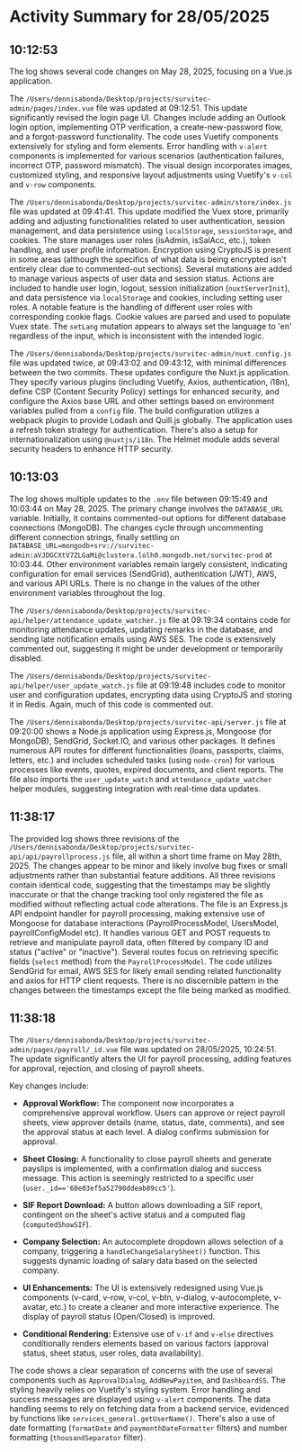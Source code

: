 # Activity Summary for 28/05/2025

## 10:12:53
The log shows several code changes on May 28, 2025, focusing on a Vue.js application.

The `/Users/dennisabonda/Desktop/projects/survitec-admin/pages/index.vue` file was updated at 09:12:51.  This update significantly revised the login page UI. Changes include adding an Outlook login option, implementing OTP verification, a create-new-password flow, and a forgot-password functionality.  The code uses Vuetify components extensively for styling and form elements.  Error handling with `v-alert` components is implemented for various scenarios (authentication failures, incorrect OTP, password mismatch).  The visual design incorporates images, customized styling, and responsive layout adjustments using Vuetify's `v-col` and `v-row` components.

The `/Users/dennisabonda/Desktop/projects/survitec-admin/store/index.js` file was updated at 09:41:41. This update modified the Vuex store, primarily adding and adjusting functionalities related to user authentication, session management, and data persistence using `localStorage`, `sessionStorage`, and cookies.  The store manages user roles (isAdmin, isSalAcc, etc.), token handling, and user profile information.  Encryption using CryptoJS is present in some areas (although the specifics of what data is being encrypted isn't entirely clear due to commented-out sections).  Several mutations are added to manage various aspects of user data and session status. Actions are included to handle user login, logout, session initialization (`nuxtServerInit`), and data persistence via `localStorage` and cookies, including setting user roles.  A notable feature is the handling of different user roles with corresponding cookie flags. Cookie values are parsed and used to populate Vuex state.  The  `setLang` mutation appears to always set the language to 'en' regardless of the input, which is inconsistent with the intended logic.

The `/Users/dennisabonda/Desktop/projects/survitec-admin/nuxt.config.js` file was updated twice, at 09:43:02 and 09:43:12, with minimal differences between the two commits.  These updates configure the Nuxt.js application.  They specify various plugins (including Vuetify, Axios, authentication, i18n), define CSP (Content Security Policy) settings for enhanced security, and configure the Axios base URL and other settings based on environment variables pulled from a `config` file. The build configuration utilizes a webpack plugin to provide Lodash and Quill.js globally. The application uses a refresh token strategy for authentication. There's also a setup for internationalization using `@nuxtjs/i18n`.  The Helmet module adds several security headers to enhance HTTP security.


## 10:13:03
The log shows multiple updates to the `.env` file between 09:15:49 and 10:03:44 on May 28, 2025.  The primary change involves the `DATABASE_URL` variable. Initially, it contains commented-out options for different database connections (MongoDB).  The changes cycle through uncommenting different connection strings,  finally settling on  `DATABASE_URL=mongodb+srv://survitec-admin:aVJDGCXtV7ZLGaMi@clustera.lolh0.mongodb.net/survitec-prod` at 10:03:44.  Other environment variables remain largely consistent, indicating configuration for email services (SendGrid), authentication (JWT), AWS, and various API URLs.  There is no change in the values of the other environment variables throughout the log.


The `/Users/dennisabonda/Desktop/projects/survitec-api/helper/attendance_update_watcher.js` file at 09:19:34 contains code for monitoring attendance updates, updating remarks in the database, and sending late notification emails using AWS SES.  The code is extensively commented out, suggesting it might be under development or temporarily disabled.


The `/Users/dennisabonda/Desktop/projects/survitec-api/helper/user_update_watch.js` file at 09:19:48 includes code to monitor user and configuration updates, encrypting data using CryptoJS and storing it in Redis.  Again, much of this code is commented out.


The `/Users/dennisabonda/Desktop/projects/survitec-api/server.js` file at 09:20:00 shows a Node.js application using Express.js, Mongoose (for MongoDB), SendGrid, Socket.IO, and various other packages. It defines numerous API routes for different functionalities (loans, passports, claims, letters, etc.) and includes scheduled tasks (using `node-cron`) for various processes like events, quotes, expired documents, and client reports.  The file also imports the `user_update_watch` and `attendance_update_watcher` helper modules, suggesting integration with real-time data updates.


## 11:38:17
The provided log shows three revisions of the `/Users/dennisabonda/Desktop/projects/survitec-api/api/payrollprocess.js` file, all within a short time frame on May 28th, 2025.  The changes appear to be minor and likely involve bug fixes or small adjustments rather than substantial feature additions.  All three revisions contain identical code, suggesting that the timestamps may be slightly inaccurate or that the change tracking tool only registered the file as modified without reflecting actual code alterations.  The file is an Express.js API endpoint handler for payroll processing, making extensive use of Mongoose for database interactions (PayrollProcessModel, UsersModel, payrollConfigModel etc).  It handles various GET and POST requests to retrieve and manipulate payroll data, often filtered by company ID and status ("active" or "inactive").  Several routes focus on retrieving specific fields (`select` method) from the `PayrollProcessModel`.  The code utilizes SendGrid for email, AWS SES for likely email sending related functionality and axios for HTTP client requests.  There is no discernible pattern in the changes between the timestamps except the file being marked as modified.


## 11:38:18
The `/Users/dennisabonda/Desktop/projects/survitec-admin/pages/payroll/_id.vue` file was updated on 28/05/2025, 10:24:51.  The update significantly alters the UI for payroll processing, adding features for approval, rejection, and closing of payroll sheets.

Key changes include:

* **Approval Workflow:**  The component now incorporates a comprehensive approval workflow.  Users can approve or reject payroll sheets, view approver details (name, status, date, comments), and see the approval status at each level.  A dialog confirms submission for approval.

* **Sheet Closing:**  A functionality to close payroll sheets and generate payslips is implemented, with a confirmation dialog and success message. This action is seemingly restricted to a specific user (`user._id=='60e03ef5a52790ddeab89cc5'`).

* **SIF Report Download:** A button allows downloading a SIF report, contingent on the sheet's active status and a computed flag (`computedShowSIF`).

* **Company Selection:** An autocomplete dropdown allows selection of a company, triggering a `handleChangeSalarySheet()` function.  This suggests dynamic loading of salary data based on the selected company.

* **UI Enhancements:** The UI is extensively redesigned using Vue.js components (v-card, v-row, v-col, v-btn, v-dialog, v-autocomplete, v-avatar, etc.) to create a cleaner and more interactive experience.  The display of payroll status (Open/Closed) is improved.

* **Conditional Rendering:** Extensive use of `v-if` and `v-else` directives conditionally renders elements based on various factors (approval status, sheet status, user roles, data availability).


The code shows a clear separation of concerns with the use of several components such as `ApprovalDialog`, `AddNewPayitem`, and `DashboardSS`.  The styling heavily relies on Vuetify's styling system.  Error handling and success messages are displayed using `v-alert` components.  The data handling seems to rely on fetching data from a backend service, evidenced by functions like `services_general.getUserName()`. There's also a use of date formatting (`formatDate` and `paymonthDateFormatter` filters) and number formatting (`thousandSeparator` filter).
